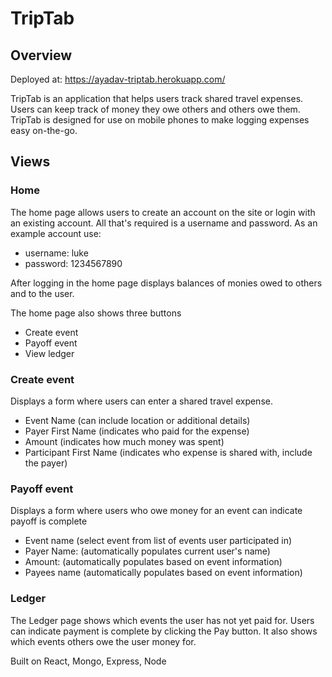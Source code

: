 # TripTab

## Overview

Deployed at: https://ayadav-triptab.herokuapp.com/

TripTab is an application that helps users track shared travel expenses.  Users can keep track of money they owe others and others owe them.  TripTab is designed for use on mobile phones to make logging expenses easy on-the-go. 

## Views

### Home
The home page allows users to create an account on the site or login with an existing account.  All that's required is a username and password.  As an example account use:
* username: luke
* password: 1234567890

After logging in the home page displays balances of monies owed to others and to the user.

The home page also shows three buttons
* Create event
* Payoff event
* View ledger

### Create event

Displays a form where users can enter a shared travel expense.  

* Event Name (can include location or additional details)
* Payer First Name (indicates who paid for the expense)
* Amount (indicates how much money was spent)
* Participant First Name (indicates who expense is shared with, include the payer)

### Payoff event

Displays a form where users who owe money for an event can indicate payoff is complete

* Event name (select event from list of events user participated in)
* Payer Name: (automatically populates current user's name)
* Amount: (automatically populates based on event information)
* Payees name (automatically populates based on event information)

### Ledger

The Ledger page shows which events the user has not yet paid for.  Users can indicate payment is complete by clicking the Pay button.  It also shows which events others owe the user money for.





 Built on React, Mongo, Express, Node